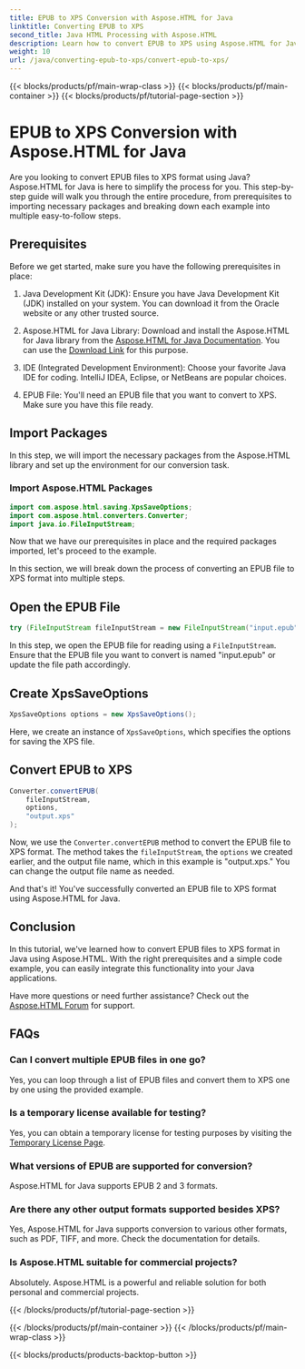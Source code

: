 ```yaml
---
title: EPUB to XPS Conversion with Aspose.HTML for Java
linktitle: Converting EPUB to XPS
second_title: Java HTML Processing with Aspose.HTML
description: Learn how to convert EPUB to XPS using Aspose.HTML for Java. A step-by-step guide for seamless EPUB to XPS conversion. Try it now!
weight: 10
url: /java/converting-epub-to-xps/convert-epub-to-xps/
---
```


{{< blocks/products/pf/main-wrap-class >}}
{{< blocks/products/pf/main-container >}}
{{< blocks/products/pf/tutorial-page-section >}}

# EPUB to XPS Conversion with Aspose.HTML for Java


Are you looking to convert EPUB files to XPS format using Java? Aspose.HTML for Java is here to simplify the process for you. This step-by-step guide will walk you through the entire procedure, from prerequisites to importing necessary packages and breaking down each example into multiple easy-to-follow steps.

## Prerequisites

Before we get started, make sure you have the following prerequisites in place:

1. Java Development Kit (JDK): Ensure you have Java Development Kit (JDK) installed on your system. You can download it from the Oracle website or any other trusted source.

2. Aspose.HTML for Java Library: Download and install the Aspose.HTML for Java library from the [Aspose.HTML for Java Documentation](https://reference.aspose.com/html/java/). You can use the [Download Link](https://releases.aspose.com/html/java/) for this purpose.

3. IDE (Integrated Development Environment): Choose your favorite Java IDE for coding. IntelliJ IDEA, Eclipse, or NetBeans are popular choices.

4. EPUB File: You'll need an EPUB file that you want to convert to XPS. Make sure you have this file ready.

## Import Packages

In this step, we will import the necessary packages from the Aspose.HTML library and set up the environment for our conversion task.

### Import Aspose.HTML Packages

```java
import com.aspose.html.saving.XpsSaveOptions;
import com.aspose.html.converters.Converter;
import java.io.FileInputStream;
```

Now that we have our prerequisites in place and the required packages imported, let's proceed to the example.

In this section, we will break down the process of converting an EPUB file to XPS format into multiple steps.

## Open the EPUB File

```java
try (FileInputStream fileInputStream = new FileInputStream("input.epub")) {
```

In this step, we open the EPUB file for reading using a `FileInputStream`. Ensure that the EPUB file you want to convert is named "input.epub" or update the file path accordingly.

## Create XpsSaveOptions

```java
XpsSaveOptions options = new XpsSaveOptions();
```

Here, we create an instance of `XpsSaveOptions`, which specifies the options for saving the XPS file.

## Convert EPUB to XPS

```java
Converter.convertEPUB(
    fileInputStream,
    options,
    "output.xps"
);
```

Now, we use the `Converter.convertEPUB` method to convert the EPUB file to XPS format. The method takes the `fileInputStream`, the `options` we created earlier, and the output file name, which in this example is "output.xps." You can change the output file name as needed.

And that's it! You've successfully converted an EPUB file to XPS format using Aspose.HTML for Java.

## Conclusion

In this tutorial, we've learned how to convert EPUB files to XPS format in Java using Aspose.HTML. With the right prerequisites and a simple code example, you can easily integrate this functionality into your Java applications.

Have more questions or need further assistance? Check out the [Aspose.HTML Forum](https://forum.aspose.com/) for support.

## FAQs

### Can I convert multiple EPUB files in one go?
Yes, you can loop through a list of EPUB files and convert them to XPS one by one using the provided example.

### Is a temporary license available for testing?
Yes, you can obtain a temporary license for testing purposes by visiting the [Temporary License Page](https://purchase.aspose.com/temporary-license/).

### What versions of EPUB are supported for conversion?
Aspose.HTML for Java supports EPUB 2 and 3 formats.

### Are there any other output formats supported besides XPS?
Yes, Aspose.HTML for Java supports conversion to various other formats, such as PDF, TIFF, and more. Check the documentation for details.

### Is Aspose.HTML suitable for commercial projects?
Absolutely. Aspose.HTML is a powerful and reliable solution for both personal and commercial projects.

{{< /blocks/products/pf/tutorial-page-section >}}

{{< /blocks/products/pf/main-container >}}
{{< /blocks/products/pf/main-wrap-class >}}

{{< blocks/products/products-backtop-button >}}
